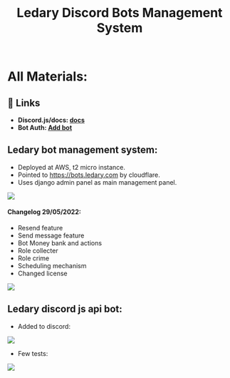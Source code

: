 <br/>
  <h1 align="center">
    Ledary Discord Bots Management System
  </h1>

<br/>

# All Materials:

## 🔗 Links
- **Discord.js/docs: [docs](https://github.com/discordjs/discord.js)**
- **Bot Auth: [Add bot](https://discord.com/api/oauth2/authorize?client_id=829045896406630432&permissions=2148001856&scope=bot)**

## Ledary bot management system:
- Deployed at AWS, t2 micro instance.
- Pointed to https://bots.ledary.com by cloudflare.
- Uses django admin panel as main management panel.
<img src="https://img001.prntscr.com/file/img001/SZPKJA6HRLSYAGD0QoG5GA.png"/>

#### Changelog 29/05/2022:
  - Resend feature
  - Send message feature
  - Bot Money bank and actions
  - Role collecter
  - Role crime
  - Scheduling mechanism
  - Changed license
<img src="https://img001.prntscr.com/file/img001/W9tT6l7bTnKqlOZr8BknbQ.png"/>


## Ledary discord js api bot:
- Added to discord:
<img src="https://image.prntscr.com/image/Z63-NH-IT_KFN_ZH7uEhXQ.png"/>

- Few tests:

<img src="https://image.prntscr.com/image/osD9wqLtRBCymzKRhl6rNQ.png"/>
